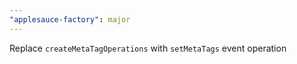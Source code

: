 ```yaml
---
"applesauce-factory": major
---
```


Replace `createMetaTagOperations` with `setMetaTags` event operation
